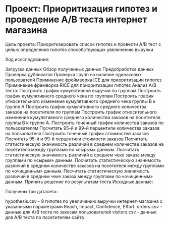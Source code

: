 # Проект: Приоритизация гипотез и проведение A/B теста интернет магазина

Цель проекта: Приоритизировать список гипотез и провести A/B тест с целью определения гипотез способствующих увеличению выручки

Ход иссследования:

Загрузка данных
Обзор полученных данных
Предобработка данных
Проверка дубликатов
Проверка групп на наличие одинаковых пользователй
Приминение фреймворка ICE для приоритизации гипотез
Приминение фремворка RICE для приоритизации гипотез
Анализ A/B теста:
Построить график кумулятивной выручки по группам
Построить график кумулятивного среднего чека по группам
Построить график относительного изменения кумулятивного среднего чека группы B к группе A
Построить график кумулятивного среднего количества заказов на посетителя по группам
Построить график относительного изменения кумулятивного среднего количества заказов на посетителя группы B к группе A.
Построить точечный график количества заказов по пользователям
Посчитать 95-й и 99-й перцентили количества заказов на пользователя
Построить точечный график стоимостей заказов
Посчитать 95-й и 99-й перцентили стоимости заказов
Посчитать статистическую значимость различий в среднем количестве заказов на посетителя между группами по «сырым» данным.
Посчитать статистическую значимость различий в среднем чеке заказа между группами по «сырым» данным.
Посчитать статистическую значимость различий в среднем количестве заказов на посетителя между группами по «очищенным» данным.
Посчитать статистическую значимость различий в среднем чеке заказа между группами по «очищенным» данным.
Принять решение по результатам теста
Исходные данные:

Получены три датасета:

hypothesis.csv - 9 гипотез по увеличению выручки интернет-магазина с указанными параметрами Reach, Impact, Confidence, Effort.
orders.csv - данные для A/B теста по заказам пользователей
visitors.csv - данные для A/B теста по посетителям сайта
